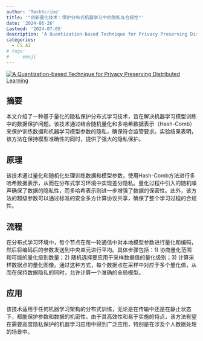 ```yaml
---
author: 'TechScribe'
title: '"创新量化技术：保护分布式机器学习中的隐私与合规性"'
date: '2024-06-26'
Lastmod: '2024-07-05'
description: 'A Quantization-based Technique for Privacy Preserving Distributed Learning'
categories:
  - CS.AI
# tags:
#   - emoji
---
```


[![A Quantization-based Technique for Privacy Preserving Distributed Learning](https://arxiv-research-1301205113.cos.ap-guangzhou.myqcloud.com/images/2406.19418v1.pdf_0.jpg)](https://arxiv.org/abs/2406.19418v1)

## 摘要

本文介绍了一种基于量化的隐私保护分布式学习技术，旨在解决机器学习模型训练中的数据保护问题。该技术通过结合随机量化和多哈希数据表示（Hash-Comb）来保护训练数据和机器学习模型参数的隐私，确保符合监管要求。实验结果表明，该方法在保持模型准确性的同时，提供了强大的隐私保护。<!--more-->

## 原理

该技术通过量化和随机化处理训练数据和模型参数，使用Hash-Comb方法进行多哈希数据表示，从而在分布式学习环境中实现差分隐私。量化过程中引入的随机噪声确保了数据的隐私性，而多哈希表示则进一步增强了数据的保密性。此外，该方法的超级参数可以通过标准的安全多方计算协议共享，确保了整个学习过程的合规性。

## 流程

在分布式学习环境中，每个节点在每一轮通信中对本地模型参数进行量化和编码，然后将编码后的参数发送到中央单元进行平均。具体步骤包括：1) 协商量化范围和可能的量化级别数量；2) 随机选择要应用于采样数据值的量化级别；3) 计算采样数据点的量化图像。通过这种方式，每个数据点在采样中对应于多个量化值，从而在保持数据隐私的同时，允许计算一个准确的全局模型。

## 应用

该技术适用于任何机器学习架构的分布式训练，无论是在传输中还是在静止状态下，都能保护参数和数据的机密性。由于其高效性和易于实施的特点，该方法有望在需要高度隐私保护的机器学习应用中得到广泛应用，特别是在涉及个人数据处理的场景中。